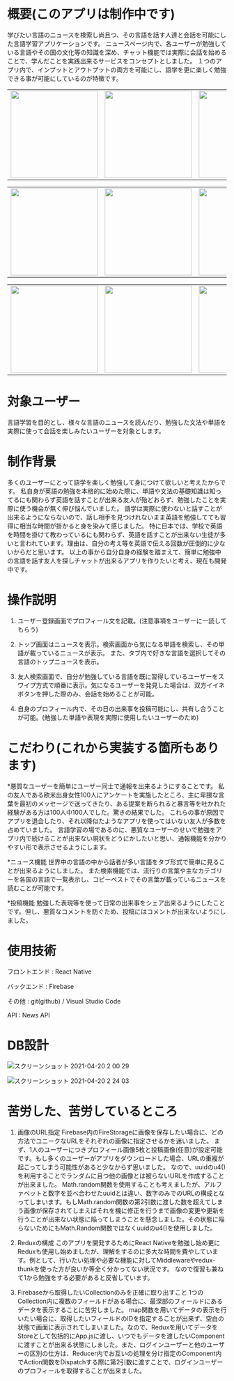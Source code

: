 # 概要(このアプリは制作中です)

学びたい言語のニュースを検索し尚且つ、その言語を話す人達と会話を可能にした言語学習アプリケーションです。
ニュースページ内で、各ユーザーが勉強している言語やその国の文化等の知識を深め、チャット機能では実際に会話を始めることで、学んだことを実践出来るサービスをコンセプトとしました。
１つのアプリ内で、インプットとアウトプットの両方を可能にし、語学を更に楽しく勉強できる事が可能にしているのが特徴です。


<table>
<tr>
<td><img src="https://user-images.githubusercontent.com/61197804/118637835-2d5daa00-b811-11eb-9ab9-b8cd90d805c9.jpg" 
         width="200px"　margin="20px"></td>
<td><img src="https://user-images.githubusercontent.com/61197804/118637944-4b2b0f00-b811-11eb-9f87-cb83a49dc3d3.jpg"
         width="200px" margin="20px"></td>
<td><img src="https://user-images.githubusercontent.com/61197804/118637952-4cf4d280-b811-11eb-944f-84eb27c0c76a.jpg"
         width="200px" margin="20px"></td>
</tr>
</table>
<table>
<tr>
<td><img src="https://user-images.githubusercontent.com/61197804/118639966-6e56be00-b813-11eb-847a-6c0c6b70f338.jpg"
         width="200px" margin="20px"></td>
<td><img src="https://user-images.githubusercontent.com/61197804/118640005-79a9e980-b813-11eb-8db9-736e9637b76b.jpg"
         width="200px"　margin="20px"></td>
<td><img src="https://user-images.githubusercontent.com/61197804/118639990-744c9f00-b813-11eb-8879-e906be509915.jpg"
         width="200px" margin="20px"></td>
</tr>
</table>
<table>
<tr>
<td><img src="https://user-images.githubusercontent.com/61197804/118639999-77e02600-b813-11eb-9c6d-e1c5795210ea.jpg"
         width="200px" margin="20px"></td>
<td><img src="https://user-images.githubusercontent.com/61197804/118639981-7151ae80-b813-11eb-92c2-b2350d087962.jpg"
         width="200px"　margin="20px"></td>
<td><img src="https://user-images.githubusercontent.com/61197804/118640015-7b73ad00-b813-11eb-96f3-f0046f57ade7.jpg"
         width="200px" margin="20px"></td>
</tr>
</table>

# 対象ユーザー

言語学習を目的とし、様々な言語のニュースを読んだり、勉強した文法や単語を実際に使って会話を楽しみたいユーザーを対象とします。

# 制作背景

多くのユーザーにとって語学を楽しく勉強して身につけて欲しいと考えたからです。
私自身が英語の勉強を本格的に始めた際に、単語や文法の基礎知識は知ってるにも関わらず英語を話すことが出来る友人が殆どおらず、勉強したことを実際に使う機会が無く伸び悩んでいました。
語学は実際に使わないと話すことが出来るようにならないので、話し相手を見つけれないまま英語を勉強してても習得に相当な時間が掛かると身を染みて感じました。
特に日本では、学校で英語を時間を掛けて教わっているにも関わらず、英語を話すことが出来ない生徒が多いと言われています。理由は、自分の考え等を英語で伝える回数が圧倒的に少ないからだと思います。
以上の事から自分自身の経験を踏まえて、簡単に勉強中の言語を話す友人を探しチャットが出来るアプリを作りたいと考え、現在も開発中です。　

# 操作説明
1. ユーザー登録画面でプロフィール文を記載。(注意事項をユーザーに一読してもらう)

2. トップ画面はニュースを表示。検索画面から気になる単語を検索し、その単語が載っているニュースが表示。
   また、タブ内で好きな言語を選択してその言語のトップニュースを表示。

3. 友人検索画面で、自分が勉強している言語を既に習得しているユーザーをスワイプ方式で順番に表示。気になるユーザーを発見した場合は、双方イイネボタンを押した際のみ、会話を始めることが可能。

4. 自身のプロフィール内で、その日の出来事を投稿可能にし、共有し合うことが可能。(勉強した単語や表現を実際に使用したいユーザーのため)

# こだわり(これから実装する箇所もあります)

*悪質なユーザーを簡単にユーザー同士で通報を出来るようにすることです。
私の友人である欧米出身女性100人にアンケートを実施したところ、主に卑猥な言葉を最初のメッセージで送ってきたり、ある提案を断られると暴言等を吐かれた経験がある方は100人中100人でした。驚きの結果でした。
これらの事が原因でアプリを退会したり、それ以降似たようなアプリを使ってはいない友人が多数を占めていました。
言語学習の場であるのに、悪質なユーザーのせいで勉強をアプリ内で続けることが出来ない現状をどうにかしたいと思い、通報機能を分かりやすい形で表示させるようにします。

*ニュース機能
世界中の言語の中から話者が多い言語をタブ形式で簡単に見ることが出来るようにしました。
また検索機能では、流行りの言葉や主なカテゴリーを各国の言語で一覧表示し、コピーペストでその言葉が載っているニュースを読むことが可能です。

*投稿機能
勉強した表現等を使って日常の出来事をシェア出来るようにしたことです。但し、悪質なコメントを防ぐため、投稿にはコメントが出来ないようにしました。

# 使用技術

フロントエンド : React Native

バックエンド : Firebase

その他 : git(github) / Visual Studio Code

API : News API

# DB設計
![スクリーンショット 2021-04-20 2 00 29](https://user-images.githubusercontent.com/61197804/118636527-bf64b300-b80f-11eb-86a9-0eb40aadad4e.png)

![スクリーンショット 2021-04-20 2 24 03](https://user-images.githubusercontent.com/61197804/118637383-b1636200-b810-11eb-9988-91d79f9e6f37.png)

# 苦労した、苦労しているところ
1. 画像のURL指定
Firebase内のFireStorageに画像を保存したい場合に、どの方法でユニークなURLをそれぞれの画像に指定させるかを迷いました。
まず、1人のユーザーにつきプロフィール画像5枚と投稿画像(任意)が設定可能です。もし多くのユーザーがアプリをダウンロードした場合、URLの重複が起こってしまう可能性があると少なからず思いました。
なので、uuidのu4()を利用することでランダムに且つ他の画像とは被らないURLを作成することが出来ました。
Math.random関数を使用することも考えましたが、アルファベットと数字を並べ合わせたuuidとは違い、数字のみでのURLの構成となってしまいます。もしMath.random関数の第2引数に渡した数を超えてしまう画像が保存されてしまえばそれを機に修正を行うまで画像の変更や更新を行うことが出来ない状態に陥ってしまうことを懸念しました。その状態に陥らないためにもMath.Random関数ではなくuuidのu4()を使用しました。

 2. Reduxの構成
このアプリを開発するためにReact Nativeを勉強し始め更にReduxも使用し始めましたが、理解をするのに多大な時間を費やしています。例として、行いたい処理や必要な機能に対してMiddlewareやredux-thunkを使った方が良いか等全く分かってない状況です。
なので復習も兼ねて1から勉強をする必要があると反省しています。

3. Firebaseから取得したいCollectionのみを正確に取り出すこと
1つのCollection内に複数のフィールドがある場合に、最深部のフィールドにあるデータを表示することに苦労しました。
map関数を用いてデータの表示を行いたい場合に、取得したいフィールドのIDを指定することが出来ず、空白の状態で画面に表示されてしまいました。なので、Reduxを用いてデータをStoreとして包括的にApp.jsに渡し、いつでもデータを渡したいComponentに渡すことが出来る状態にしました。また、ログインユーザーと他のユーザーの区別の仕方は、Reducer内でお互いの処理を分け指定のComponent内でAction関数をDispatchする際に第2引数に渡すことで、ログインユーザーのプロフィールを取得することが出来ました。

